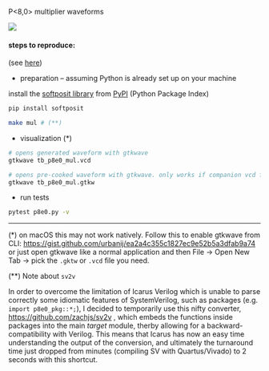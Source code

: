 


P<8,0> multiplier waveforms

![](https://www.dropbox.com/s/2nb9mkhmhwajb7q/Screen%20Shot%202021-11-17%20at%2012.58.51%20PM.png?raw=1)


#### steps to reproduce:

(see [here](https://bitbucket.org/riscv-ppu/ppu/src/urbani/readme.md#cli-tools))

- preparation – assuming Python is already set up on your machine

install the [softposit library](https://gitlab.com/cerlane/SoftPosit-Python) from [PyPI](https://pypi.org/project/softposit/) (Python Package Index)
```sh
pip install softposit
```

```sh
make mul # (**)
```

- visualization (\*)

```sh
# opens generated waveform with gtkwave
gtkwave tb_p8e0_mul.vcd

# opens pre-cooked waveform with gtkwave. only works if companion vcd file is present, i.e. `tb_p8e0_mul.vcd`
gtkwave tb_p8e0_mul.gtkw
```


- run tests

```sh
pytest p8e0.py -v
```

---

(\*) on macOS this may not work natively. Follow this to enable gtkwave from CLI: https://gist.github.com/urbanij/ea2a4c355c1827ec9e52b5a3dfab9a74 or just open gtkwave like a normal application and then File -> Open New Tab -> pick the `.gktw` or `.vcd` file you need.



(\*\*) Note about `sv2v`

In order to overcome the limitation of Icarus Verilog which is unable to parse correctly some idiomatic features of SystemVerilog, such as packages (e.g. `import p8e0_pkg::*;`), I decided to temporarily use this nifty converter, https://github.com/zachjs/sv2v , which embeds the functions inside packages into the main _target_ module, therby allowing for a backward-compatibility with Verilog. This means that Icarus has now an easy time understanding the output of the conversion, and ultimately the turnaround time just dropped from minutes (compiling SV with Quartus/Vivado) to 2 seconds with this shortcut.
